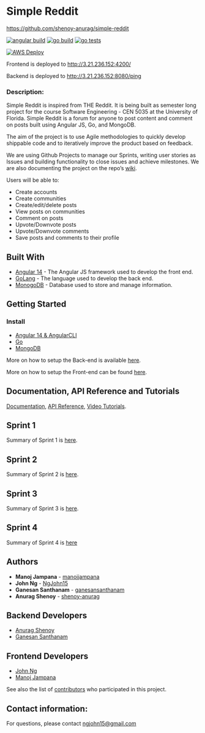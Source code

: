 # Simple Reddit

https://github.com/shenoy-anurag/simple-reddit

[![angular build](https://github.com/shenoy-anurag/simple-reddit/actions/workflows/angular-build.yml/badge.svg?branch=main)](https://github.com/shenoy-anurag/simple-reddit/actions/workflows/angular-build.yml)
[![go build](https://github.com/shenoy-anurag/simple-reddit/actions/workflows/go-build.yml/badge.svg?branch=main)](https://github.com/shenoy-anurag/simple-reddit/actions/workflows/go-build.yml)
[![go tests](https://github.com/shenoy-anurag/simple-reddit/actions/workflows/go-tests.yml/badge.svg)](https://github.com/shenoy-anurag/simple-reddit/actions/workflows/go-tests.yml)

[![AWS Deploy](https://github.com/shenoy-anurag/simple-reddit/actions/workflows/ci-cd-aws.yml/badge.svg)](https://github.com/shenoy-anurag/simple-reddit/actions/workflows/ci-cd-aws.yml)

Frontend is deployed to <http://3.21.236.152:4200/>

Backend is deployed to <http://3.21.236.152:8080/ping>

### Description:

Simple Reddit is inspired from THE Reddit. It is being built as semester long project for the course Software Engineering - CEN 5035 at the University of Florida. Simple Reddit is a forum for anyone to post content and comment on posts built using Angular JS, Go, and MongoDB.

The aim of the project is to use Agile methodologies to quickly develop shippable code and to iteratively improve the product based on feedback.

We are using Github Projects to manage our Sprints, writing user stories as Issues and building functionality to close issues and achieve milestones. We are also documenting the project on the repo’s [wiki](https://github.com/shenoy-anurag/simple-reddit/wiki).

Users will be able to:

* Create accounts
* Create communities
* Create/edit/delete posts
* View posts on communities
* Comment on posts
* Upvote/Downvote posts
* Upvote/Downvote comments
* Save posts and comments to their profile

## Built With

* [Angular 14](https://angular.io/guide/setup-local) - The Angular JS framework used to develop the front end.
* [GoLang](https://go.dev/) - The language used to develop the back end.
* [MonogoDB](https://www.mongodb.com/) - Database used to store and manage information.

## Getting Started
### Install

* [Angular 14 & AngularCLI](https://angular.io/guide/setup-local)
* [Go](https://go.dev/doc/install)
* [MongoDB](https://docs.mongodb.com/manual/installation/)

More on how to setup the Back-end is available [here](https://github.com/shenoy-anurag/simple-reddit/blob/main/backend/Readme.md).

More on how to setup the Front-end can be found [here](https://github.com/shenoy-anurag/simple-reddit/blob/main/frontend/forum-app/README.md).

## Documentation, API Reference and Tutorials
[Documentation](https://github.com/shenoy-anurag/simple-reddit/wiki), 
[API Reference](https://github.com/shenoy-anurag/simple-reddit/wiki/API-Overview), 
[Video Tutorials](https://github.com/shenoy-anurag/simple-reddit/wiki/Demo).

## Sprint 1
Summary of Sprint 1 is [here](https://github.com/shenoy-anurag/simple-reddit/blob/800f7f3ab01ff884d0130f8386bbea5ba3a27b0c/Sprint1.md).

## Sprint 2
Summary of Sprint 2 is [here](https://github.com/shenoy-anurag/simple-reddit/blob/main/Sprint2.md).

## Sprint 3
Summary of Sprint 3 is [here](https://github.com/shenoy-anurag/simple-reddit/blob/main/Sprint3.md).

## Sprint 4
Summary of Sprint 4 is [here](https://github.com/shenoy-anurag/simple-reddit/blob/main/Sprint4.md)

## Authors
* **Manoj Jampana** - [manojjampana](https://github.com/manojjampana)
* **John Ng** - [NgJohn15](https://github.com/NgJohn15)
* **Ganesan Santhanam** - [ganesansanthanam](https://github.com/ganesansanthanam)
* **Anurag Shenoy** - [shenoy-anurag](https://github.com/shenoy-anurag)

## Backend Developers
* [Anurag Shenoy](https://github.com/shenoy-anurag)
* [Ganesan Santhanam](https://github.com/ganesansanthanam)

## Frontend Developers
* [John Ng](https://github.com/NgJohn15)
* [Manoj Jampana](https://github.com/manojjampana)

See also the list of [contributors](https://github.com/shenoy-anurag/forum/graphs/contributors) who participated in this project.

## Contact information:

For questions, please contact ngjohn15@gmail.com
